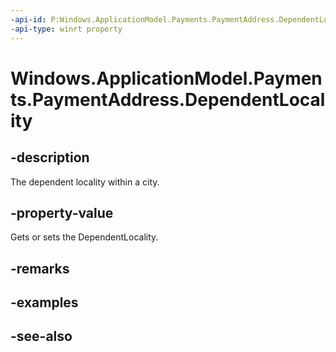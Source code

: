 ```yaml
---
-api-id: P:Windows.ApplicationModel.Payments.PaymentAddress.DependentLocality
-api-type: winrt property
---
```


<!-- Property syntax
public string DependentLocality { get;  set; }
-->

# Windows.ApplicationModel.Payments.PaymentAddress.DependentLocality

## -description
The dependent locality within a city.

## -property-value
Gets or sets the DependentLocality.

## -remarks

## -examples

## -see-also